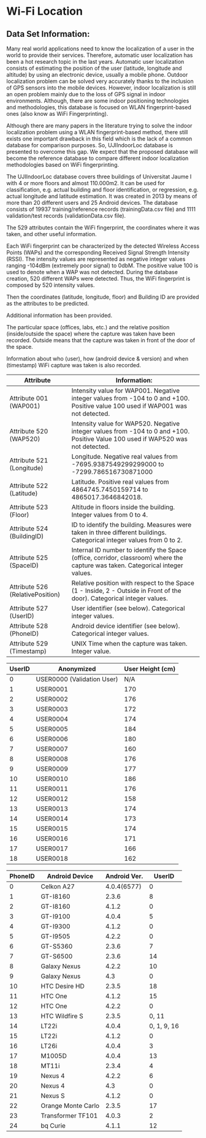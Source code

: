 # Wi-Fi Location

## Data Set Information:

Many real world applications need to know the localization of a user in the world to provide their services. Therefore, automatic user localization has been a hot research topic in the last years. Automatic user localization consists of estimating the position of the user (latitude, longitude and altitude) by using an electronic device, usually a mobile phone. Outdoor localization problem can be solved very accurately thanks to the inclusion of GPS sensors into the mobile devices. However, indoor localization is still an open problem mainly due to the loss of GPS signal in indoor environments. Although, there are some indoor positioning technologies and methodologies, this database is focused on WLAN fingerprint-based ones (also know as WiFi Fingerprinting). 

Although there are many papers in the literature trying to solve the indoor localization problem using a WLAN fingerprint-based method, there still exists one important drawback in this field which is the lack of a common database for comparison purposes. So, UJIIndoorLoc database is presented to overcome this gap. We expect that the proposed database will become the reference database to compare different indoor localization methodologies based on WiFi fingerprinting. 

The UJIIndoorLoc database covers three buildings of Universitat Jaume I with 4 or more floors and almost 110.000m2. It can be used for classification, e.g. actual building and floor identification, or regression, e.g. actual longitude and latitude estimation. It was created in 2013 by means of more than 20 different users and 25 Android devices. The database consists of 19937 training/reference records (trainingData.csv file) and 1111 validation/test records (validationData.csv file). 

The 529 attributes contain the WiFi fingerprint, the coordinates where it was taken, and other useful information. 

Each WiFi fingerprint can be characterized by the detected Wireless Access Points (WAPs) and the corresponding Received Signal Strength Intensity (RSSI). The intensity values are represented as negative integer values ranging -104dBm (extremely poor signal) to 0dbM. The positive value 100 is used to denote when a WAP was not detected. During the database creation, 520 different WAPs were detected. Thus, the WiFi fingerprint is composed by 520 intensity values. 

Then the coordinates (latitude, longitude, floor) and Building ID are provided as the attributes to be predicted. 

Additional information has been provided. 

The particular space (offices, labs, etc.) and the relative position (inside/outside the space) where the capture was taken have been recorded. Outside means that the capture was taken in front of the door of the space. 

Information about who (user), how (android device & version) and when (timestamp) WiFi capture was taken is also recorded. 





|Attribute| Information:|
|----|----|
|Attribute 001 (WAP001)| Intensity value for WAP001. Negative integer values from -104 to 0 and +100. Positive value 100 used if WAP001 was not detected.|
|Attribute 520 (WAP520)| Intensity value for WAP520. Negative integer values from -104 to 0 and +100. Positive Value 100 used if WAP520 was not detected.|
|Attribute 521 (Longitude)| Longitude. Negative real values from -7695.9387549299299000 to -7299.786516730871000|
|Attribute 522 (Latitude)| Latitude. Positive real values from 4864745.7450159714 to 4865017.3646842018.|
|Attribute 523 (Floor)| Altitude in floors inside the building. Integer values from 0 to 4.|
|Attribute 524 (BuildingID)| ID to identify the building. Measures were taken in three different buildings. Categorical integer values from 0 to 2.|
|Attribute 525 (SpaceID)| Internal ID number to identify the Space (office, corridor, classroom) where the capture was taken. Categorical integer values.|
|Attribute 526 (RelativePosition)| Relative position with respect to the Space (1 - Inside, 2 - Outside in Front of the door). Categorical integer values.|
|Attribute 527 (UserID)| User identifier (see below). Categorical integer values.|
|Attribute 528 (PhoneID)| Android device identifier (see below). Categorical integer values.|
|Attribute 529 (Timestamp)| UNIX Time when the capture was taken. Integer value.|
 

|UserID | Anonymized| User Height (cm)|
|----|----|----|
|0|USER0000 (Validation User)| N/A |
|1|USER0001 |170|
|2|USER0002 |176|
|3|USER0003 |172|
|4|USER0004 |174|
|5|USER0005 |184|
|6|USER0006 |180|
|7|USER0007 |160|
|8|USER0008 |176|
|9|USER0009 |177|
|10|USER0010 |186|
|11|USER0011 |176|
|12|USER0012 |158|
|13|USER0013 |174|
|14|USER0014 |173|
|15|USER0015 |174|
|16|USER0016 |171|
|17|USER0017 |166|
|18|USER0018 |162|

|PhoneID| Android Device| Android Ver. |UserID|
|----|----|----|----|
|0| Celkon A27| 4.0.4(6577)| 0| 
|1| GT-I8160| 2.3.6| 8|
|2| GT-I8160| 4.1.2| 0|
|3| GT-I9100| 4.0.4| 5|
|4| GT-I9300| 4.1.2| 0|
|5| GT-I9505| 4.2.2| 0|
|6| GT-S5360| 2.3.6| 7|
|7| GT-S6500| 2.3.6| 14|
|8| Galaxy Nexus| 4.2.2| 10|
|9| Galaxy Nexus| 4.3| 0|
|10| HTC Desire HD| 2.3.5| 18|
|11| HTC One| 4.1.2| 15|
|12| HTC One| 4.2.2| 0|
|13| HTC Wildfire S| 2.3.5 |0, 11|
|14| LT22i| 4.0.4 |0, 1, 9, 16|
|15| LT22i| 4.1.2| 0|
|16| LT26i| 4.0.4| 3|
|17| M1005D| 4.0.4| 13| 
|18| MT11i| 2.3.4| 4|
|19| Nexus 4| 4.2.2| 6| 
|20| Nexus 4| 4.3| 0|
|21| Nexus S| 4.1.2| 0| 
|22| Orange Monte Carlo| 2.3.5| 17|
|23| Transformer TF101| 4.0.3| 2|
|24| bq Curie| 4.1.1| 12|

